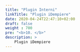 ```yaml
---
title: "Plugin Interni"
linkTitle: "Plugin iDempiere"
date: 2020-04-24T22:47:10+02:00
draft: false
weight : 700
pre: "<b>10. </b>"
description: >
    Plugin iDempiere
---
```



